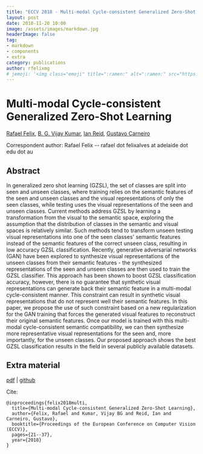 ```yaml
---
title: "ECCV 2018 - Multi-modal Cycle-consistent Generalized Zero-Shot Learning"
layout: post
date: 2018-11-20 10:00
image: /assets/images/markdown.jpg
headerImage: false
tag:
- markdown
- components
- extra
category: publications
author: rfelixmg
# jemoji: '<img class="emoji" title=":ramen:" alt=":ramen:" src="https://assets.github.com/images/icons/emoji/unicode/1f35c.png" height="20" width="20" align="absmiddle">'
---
```


# Multi-modal Cycle-consistent Generalized Zero-Shot Learning

[Rafael Felix](http://rafafelix.com), [B. G. Vijay Kumar](https://www.roboticvision.org/rv_person/vijay-kumar/), [Ian Reid](https://cs.adelaide.edu.au/~ianr/), [Gustavo Carneiro](https://cs.adelaide.edu.au/~carneiro/)

Correspondent author: 
Rafael Felix  -- rafael dot felixalves at adelaide dot edu dot au

## Abstract

In generalized zero shot learning (GZSL), the set of classes are split into seen and unseen classes, where training relies on the semantic features of the seen and unseen classes and the visual representations of only the seen classes, while testing uses the visual representations of the seen and unseen classes. Current methods address GZSL by learning a transformation from the visual to the semantic space, exploring the assumption that the distribution of classes in the semantic and visual spaces is relatively similar. Such methods tend to transform unseen testing visual representations into one of the seen classes' semantic features instead of the semantic features of the correct unseen class, resulting in low accuracy GZSL classification. Recently, generative adversarial networks (GAN) have been explored to synthesize visual representations of the unseen classes from their semantic features - the synthesized representations of the seen and unseen classes are then used to train the GZSL classifier. This approach has been shown to boost GZSL classification accuracy, however, there is no guarantee that synthetic visual representations can generate back their semantic feature in a multi-modal cycle-consistent manner. This constraint can result in synthetic visual representations that do not represent well their semantic features. In this paper, we propose the use of such constraint based on a new regularization for the GAN training that forces the generated visual features to reconstruct their original semantic features. Once our model is trained with this multi-modal cycle-consistent semantic compatibility, we can then synthesize more representative visual representations for the seen and, more importantly, for the unseen classes. Our proposed approach shows the best GZSL classification results in the field in several publicly available datasets.

## Extra material

[pdf](https://arxiv.org/abs/1808.00136) 
|
[github](https://github.com/rfelixmg/frwgan-eccv18.git) 

Cite:
```
@inproceedings{felix2018multi,
  title={Multi-modal Cycle-consistent Generalized Zero-Shot Learning},
  author={Felix, Rafael and Kumar, Vijay BG and Reid, Ian and Carneiro, Gustavo},
  booktitle={Proceedings of the European Conference on Computer Vision (ECCV)},
  pages={21--37},
  year={2018}
}
```
